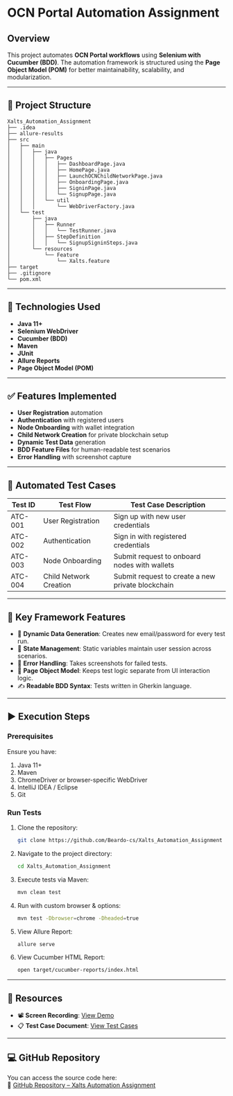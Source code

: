 # OCN Portal Automation Assignment

## Overview
This project automates **OCN Portal workflows** using **Selenium with Cucumber (BDD)**. The automation framework is structured using the **Page Object Model (POM)** for better maintainability, scalability, and modularization.

---

## 📁 Project Structure
```
Xalts_Automation_Assignment
├── .idea
├── allure-results
├── src
│   ├── main
│   │   ├── java
│   │   │   ├── Pages
│   │   │   │   ├── DashboardPage.java
│   │   │   │   ├── HomePage.java
│   │   │   │   ├── LaunchOCNChildNetworkPage.java
│   │   │   │   ├── OnboardingPage.java
│   │   │   │   ├── SigninPage.java
│   │   │   │   └── SignupPage.java
│   │   │   └── util
│   │   │       └── WebDriverFactory.java
│   └── test
│       ├── java
│       │   ├── Runner
│       │   │   └── TestRunner.java
│       │   ├── StepDefinition
│       │   │   └── SignupSigninSteps.java
│       └── resources
│           └── Feature
│               └── Xalts.feature
├── target
├── .gitignore
└── pom.xml
```

---

## 🧪 Technologies Used
- **Java 11+**
- **Selenium WebDriver**
- **Cucumber (BDD)**
- **Maven**
- **JUnit**
- **Allure Reports**
- **Page Object Model (POM)**

---

## ✅ Features Implemented
- **User Registration** automation
- **Authentication** with registered users
- **Node Onboarding** with wallet integration
- **Child Network Creation** for private blockchain setup
- **Dynamic Test Data** generation
- **BDD Feature Files** for human-readable test scenarios
- **Error Handling** with screenshot capture

---

## 🧾 Automated Test Cases

| Test ID  | Test Flow             | Test Case Description                              |
|----------|-----------------------|-----------------------------------------------------|
| ATC-001  | User Registration     | Sign up with new user credentials                  |
| ATC-002  | Authentication        | Sign in with registered credentials                |
| ATC-003  | Node Onboarding       | Submit request to onboard nodes with wallets       |
| ATC-004  | Child Network Creation| Submit request to create a new private blockchain  |

---

## 🔑 Key Framework Features
- 🔄 **Dynamic Data Generation**: Creates new email/password for every test run.
- 🧠 **State Management**: Static variables maintain user session across scenarios.
- 📸 **Error Handling**: Takes screenshots for failed tests.
- 🧩 **Page Object Model**: Keeps test logic separate from UI interaction logic.
- ✍️ **Readable BDD Syntax**: Tests written in Gherkin language.

---

## ▶️ Execution Steps

### Prerequisites
Ensure you have:
1. Java 11+
2. Maven
3. ChromeDriver or browser-specific WebDriver
4. IntelliJ IDEA / Eclipse
5. Git

### Run Tests
1. Clone the repository:
   ```bash
   git clone https://github.com/Beardo-cs/Xalts_Automation_Assignment
   ```

2. Navigate to the project directory:
   ```bash
   cd Xalts_Automation_Assignment
   ```

3. Execute tests via Maven:
   ```bash
   mvn clean test
   ```

4. Run with custom browser & options:
   ```bash
   mvn test -Dbrowser=chrome -Dheaded=true
   ```

5. View Allure Report:
   ```bash
   allure serve
   ```

6. View Cucumber HTML Report:
   ```bash
   open target/cucumber-reports/index.html
   ```

---

## 🔗 Resources

- 📽️ **Screen Recording**: [View Demo](https://docs.google.com/spreadsheets/d/1Qiv7xOBhHj_oBHAnStd6EaYRxzM0WWM3n_7Siyn5chA/edit#gid=1145001436)
- 📋 **Test Case Document**: [View Test Cases](https://docs.google.com/spreadsheets/d/1Qiv7xOBhHj_oBHAnStd6EaYRxzM0WWM3n_7Siyn5chA/edit#gid=1145001436h)

---

## 💻 GitHub Repository

You can access the source code here:  
🔗 [GitHub Repository – Xalts Automation Assignment](https://github.com/Beardo-cs/Xalts_Automation_Assignment)

